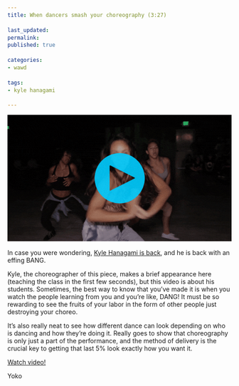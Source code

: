 ```yaml
---
title: When dancers smash your choreography (3:27)

last_updated: 
permalink: 
published: true

categories:
- wawd

tags:
- kyle hanagami

---
```


[![Omg no! Too sexy!](/assets/images/2015-09-23-kyle-hanagami-trini-dem-girls-optimized.gif)](https://www.youtube.com/watch?v=CcI4qRxvQZ4)

In case you were wondering, [Kyle Hanagami is back](http://us3.campaign-archive2.com/?u=896d790578b2a99d6a42c4cb7&id=772bc60294), and he is back with an effing BANG.

Kyle, the choreographer of this piece, makes a brief appearance here (teaching the class in the first few seconds), but this video is about his students. Sometimes, the best way to know that you’ve made it is when you watch the people learning from you and you’re like, DANG! It must be so rewarding to see the fruits of your labor in the form of other people just destroying your choreo.

It’s also really neat to see how different dance can look depending on who is dancing and how they’re doing it. Really goes to show that choreography is only just a part of the performance, and the method of delivery is the crucial key to getting that last 5% look exactly how you want it.

[Watch video!](https://www.youtube.com/watch?v=CcI4qRxvQZ4)

Yoko